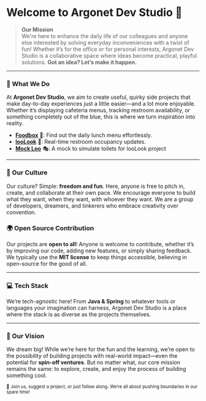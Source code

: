 # Welcome to **Argonet Dev Studio** 👋

> **Our Mission**  
> We're here to enhance the daily life of our colleagues and anyone else interested by solving everyday inconveniences with a twist of fun! Whether it’s for the office or for personal interests, Argonet Dev Studio is a collaborative space where ideas become practical, playful solutions. **Got an idea? Let’s make it happen.**

---

### 🎉 What We Do

At **Argonet Dev Studio**, we aim to create useful, quirky side projects that make day-to-day experiences just a little easier—and a lot more enjoyable. Whether it’s displaying cafeteria menus, tracking restroom availability, or something completely out of the blue, this is where we turn inspiration into reality.

- **[Foodbox](https://github.com/ArgonetDevStudio/foodbox)** 🍱: Find out the daily lunch menu effortlessly.
- **[looLook](https://github.com/ArgonetDevStudio/looLookProject)** 🚽: Real-time restroom occupancy updates.
- **[Mock Loo](https://github.com/ArgonetDevStudio/mock-loo)** 🎭: A mock to simulate toilets for looLook project

---

### 🚀 Our Culture

Our culture? Simple: **freedom and fun**. Here, anyone is free to pitch in, create, and collaborate at their own pace. We encourage everyone to build what they want, when they want, with whoever they want. We are a group of developers, dreamers, and tinkerers who embrace creativity over convention.

### 🌍 Open Source Contribution

Our projects are **open to all**! Anyone is welcome to contribute, whether it’s by improving our code, adding new features, or simply sharing feedback. We typically use the **MIT license** to keep things accessible, believing in open-source for the good of all.

---

### 💻 Tech Stack

We’re tech-agnostic here! From **Java & Spring** to whatever tools or languages your imagination can harness, Argonet Dev Studio is a place where the stack is as diverse as the projects themselves.

---

### 🔮 Our Vision

We dream big! While we’re here for the fun and the learning, we’re open to the possibility of building projects with real-world impact—even the potential for **spin-off ventures**. But no matter what, our core mission remains the same: to explore, create, and enjoy the process of building something cool.

<sub>🤫 Join us, suggest a project, or just follow along. We’re all about pushing boundaries in our spare time!</sub>
